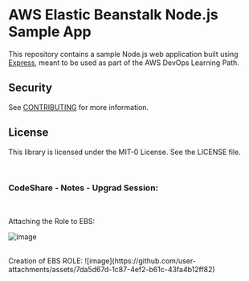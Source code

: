 # AWS Elastic Beanstalk Node.js Sample App

This repository contains a sample Node.js web application built using [Express](https://expressjs.com/), meant to be used as part of the AWS DevOps Learning Path.

## Security

See [CONTRIBUTING](CONTRIBUTING.md#security-issue-notifications) for more information.

## License

This library is licensed under the MIT-0 License. See the LICENSE file.

</br>

### CodeShare - Notes - Upgrad Session:

</br>

Attaching the Role to EBS:

![image](https://github.com/user-attachments/assets/8971f0f7-a5ef-4aa8-98ef-f39361cd5130)

</br>
Creation of EBS ROLE:
![image](https://github.com/user-attachments/assets/7da5d67d-1c87-4ef2-b61c-43fa4b12ff82)


